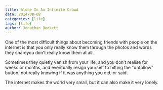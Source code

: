 ```yaml
---
title: Alone In An Infinite Crowd
date: 2014-08-08
categories: [life]
tags: [life]
author: Jonathan Beckett
---
```


One of the most difficult things about becoming friends with people on the internet is that you only really know them through the photos and words they shareyou don't really know them at all.

Sometimes they quietly vanish from your life, and you don't realise for weeks or months, and eventually resign yourself to hitting the "unfollow" button, not really knowing if it was anything you did, or said.

The internet makes the world very small, but it can also make it very lonely.